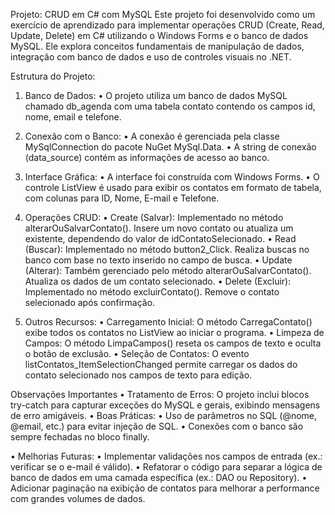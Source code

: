   Projeto: CRUD em C# com MySQL
Este projeto foi desenvolvido como um exercício de aprendizado para implementar operações CRUD (Create, Read, Update, Delete) em C# utilizando o Windows Forms e o banco de dados MySQL. Ele explora conceitos 
fundamentais de manipulação de dados, integração com banco de dados e uso de controles visuais no .NET.

Estrutura do Projeto:

1.	Banco de Dados:
•	O projeto utiliza um banco de dados MySQL chamado db_agenda com uma tabela contato contendo os campos id, nome, email e telefone.

3.	Conexão com o Banco:
•	A conexão é gerenciada pela classe MySqlConnection do pacote NuGet MySql.Data.
•	A string de conexão (data_source) contém as informações de acesso ao banco.

4.	Interface Gráfica:
•	A interface foi construída com Windows Forms.
•	O controle ListView é usado para exibir os contatos em formato de tabela, com colunas para ID, Nome, E-mail e Telefone.

5.	Operações CRUD:
•	Create (Salvar): Implementado no método alterarOuSalvarContato(). Insere um novo contato ou atualiza um existente, dependendo do valor de idContatoSelecionado.
•	Read (Buscar): Implementado no método button2_Click. Realiza buscas no banco com base no texto inserido no campo de busca.
•	Update (Alterar): Também gerenciado pelo método alterarOuSalvarContato(). Atualiza os dados de um contato selecionado.
•	Delete (Excluir): Implementado no método excluirContato(). Remove o contato selecionado após confirmação.

6.	Outros Recursos:
•	Carregamento Inicial: O método CarregaContato() exibe todos os contatos no ListView ao iniciar o programa.
•	Limpeza de Campos: O método LimpaCampos() reseta os campos de texto e oculta o botão de exclusão.
•	Seleção de Contatos: O evento listContatos_ItemSelectionChanged permite carregar os dados do contato selecionado nos campos de texto para edição.

Observações Importantes
•	Tratamento de Erros: O projeto inclui blocos try-catch para capturar exceções do MySQL e gerais, exibindo mensagens de erro amigáveis.
•	Boas Práticas:
•	Uso de parâmetros no SQL (@nome, @email, etc.) para evitar injeção de SQL.
•	Conexões com o banco são sempre fechadas no bloco finally.

•	Melhorias Futuras:
•	Implementar validações nos campos de entrada (ex.: verificar se o e-mail é válido).
•	Refatorar o código para separar a lógica de banco de dados em uma camada específica (ex.: DAO ou Repository).
•	Adicionar paginação na exibição de contatos para melhorar a performance com grandes volumes de dados.
